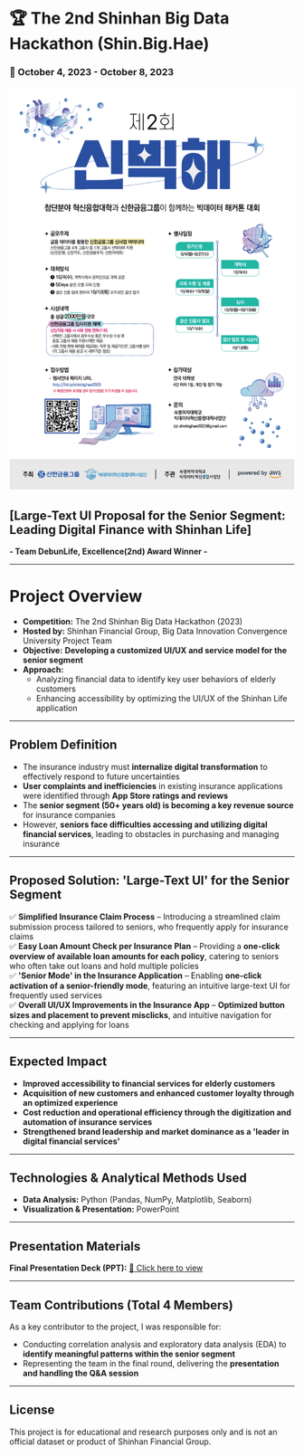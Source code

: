 # 🏆 The 2nd Shinhan Big Data Hackathon (Shin.Big.Hae)  
### 📅 October 4, 2023 - October 8, 2023  

![Shinhan Hackathon Poster](https://github.com/liz-song/shinhan_bigdata_hackathon/blob/main/%EC%A0%9C2%ED%9A%8C_%EC%8B%A0.%EB%B9%85_.%ED%95%B4_%ED%8F%AC%EC%8A%A4%ED%84%B0.png?raw=true)


## **[Large-Text UI Proposal for the Senior Segment: Leading Digital Finance with Shinhan Life]**  
**- Team DebunLife, Excellence(2nd) Award Winner -**  

---

# Project Overview  
- **Competition:** The 2nd Shinhan Big Data Hackathon (2023)  
- **Hosted by:** Shinhan Financial Group, Big Data Innovation Convergence University Project Team  
- **Objective:** **Developing a customized UI/UX and service model for the senior segment**  
- **Approach:**  
  - Analyzing financial data to identify key user behaviors of elderly customers  
  - Enhancing accessibility by optimizing the UI/UX of the Shinhan Life application  

---

## Problem Definition  
- The insurance industry must **internalize digital transformation** to effectively respond to future uncertainties  
- **User complaints and inefficiencies** in existing insurance applications were identified through **App Store ratings and reviews**  
- The **senior segment (50+ years old) is becoming a key revenue source** for insurance companies  
- However, **seniors face difficulties accessing and utilizing digital financial services**, leading to obstacles in purchasing and managing insurance  

---

## Proposed Solution: 'Large-Text UI' for the Senior Segment  
✅ **Simplified Insurance Claim Process** – Introducing a streamlined claim submission process tailored to seniors, who frequently apply for insurance claims  
✅ **Easy Loan Amount Check per Insurance Plan** – Providing a **one-click overview of available loan amounts for each policy**, catering to seniors who often take out loans and hold multiple policies  
✅ **'Senior Mode' in the Insurance Application** – Enabling **one-click activation of a senior-friendly mode**, featuring an intuitive large-text UI for frequently used services  
✅ **Overall UI/UX Improvements in the Insurance App** – **Optimized button sizes and placement to prevent misclicks**, and intuitive navigation for checking and applying for loans  

---

## Expected Impact  
- **Improved accessibility to financial services for elderly customers**  
- **Acquisition of new customers and enhanced customer loyalty through an optimized experience**  
- **Cost reduction and operational efficiency through the digitization and automation of insurance services**  
- **Strengthened brand leadership and market dominance as a 'leader in digital financial services'**  

---

## Technologies & Analytical Methods Used  
- **Data Analysis:** Python (Pandas, NumPy, Matplotlib, Seaborn)  
- **Visualization & Presentation:** PowerPoint  

---

## Presentation Materials  
**Final Presentation Deck (PPT):** [📎 Click here to view](https://github.com/liz-song/shinhan_bigdata_hackathon/blob/main/%5BShinhanLife%5D%20Final%20Result%20-%20DebunLife.pdf)
 

---

## Team Contributions (Total 4 Members)  
As a key contributor to the project, I was responsible for:  
- Conducting correlation analysis and exploratory data analysis (EDA) to **identify meaningful patterns within the senior segment**  
- Representing the team in the final round, delivering the **presentation and handling the Q&A session**  

---

## License  
This project is for educational and research purposes only and is not an official dataset or product of Shinhan Financial Group.  
